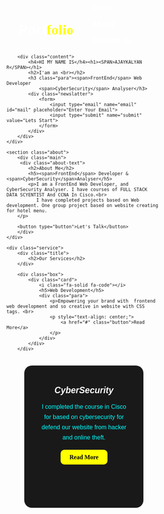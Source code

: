 <html lang="en">
<head>
<meta charset="UTF-8">
<meta name="viewport" content="width=device-width, initial-scale=1.0">
<title>My Portfolio</title>
<link rel="stylesheet" href="https://cdnjs.cloudflare.com/ajax/libs/font-awesome/6.4.2/css/all.min.css" 
integrity="sha512-z3gLpd7yknf1YoNbCzqRKc4qyor8gaKU1qmn+CShxbuBusANI9QpRohGBreCFkKxLhei6S9CQXFEbbKuqLg0DA==" 
crossorigin="anonymous" 
referrerpolicy="no-referrer" />

<link rel="stylesheet" href="style.css">
<style>
*{
    padding: 0;
    margin: 0;
    font-family: sans-serif;
    box-sizing: border-box;
}
.hero{
    height: 100vh;
    width: 100%;
    background-image: url(background.jpg);
}
nav{
    display: flex;
    align-items: center;
    justify-content: space-between;
    padding-top: 45px;
    padding-left: 8%;
    padding-right: 8%;
}
.logo{
    color: white;
    font-size: 35px;
    letter-spacing: 1px;
    cursor: pointer;
}
span{
    color: yellow;
    font-family: serif;
}
nav ul li{
    list-style-type: none;
    display: inline-block;
    padding: 10px 25px;
}
nav ul li a{
    color: white;
    text-decoration: none;
    font-weight: bold;
    font-size: 20px;
    text-transform: capitalize;
}

nav ul li a:hover{
    color: red;
    transition: .5s;
}
img{
    width: 500px;
    height: 600px;
    margin-left: 55%;
    margin-top: 1%;
}
.btn{
    background-color: yellow;
    color: black;
    text-decoration: none;
    border: 2px solid transparent;
    font-weight: bold;
    padding: 10px 25px;
    border-radius: 30px;
}
.btn:hover{
    transform: scale(1.1);
}
.content{
    position: absolute;
    top: 50%;
    left: 8%;
    transform: translateY(-50%);
}
h1{
    color: white;
    font-family: serif;
    margin: 20px 0px 20px;
    font-size: 75px;
}
h2{
    color: white;
    font-size: 22px;
    margin-bottom: 5px;
}
h3 {
    color: white;
    font-size: 22px;
    margin-bottom: 50px;
    font-family: initial;
    font-style: italic;
}
h4{
    color: blue;
    letter-spacing: 2px;
    font-size: 20px;
}
.newslatter form{
    width: 380px;
    max-width: 100%;
    position: relative;
}
.newslatter form input:first-child{
    display: inline-block;
    width: 100%;
    padding: 14px 130px 14px 15px;
    border: 3px solid red;
    outline: none;
    border-radius: 30px;
}
.newslatter form input:last-child{
    position: absolute;
    display: inline-block;
    outline: none;
    border: none;
    padding: 10px 35px;
    border-radius: 30px;
    background-color: yellow;
    color: black;
    box-shadow: 0px 0px 5px black, 0px 0px 15px yellow;
    top: 6px;
    right: 6px;
    cursor: pointer;
}
.about{
    width: 100%;
    padding: 100px 0px;
    background-color: #191919;
}
.about img{
    height: 400px;
    width: 300px;
    border-radius: 180px;
    margin-left: 0;
    margin-top: 1%;
    margin-bottom: 2%;
}
.about-text{
    width: 550px;
}
.main{
    width: 1020px;
    max-width: 95%;
    margin: 0 auto;
    display: flex;
    align-items: center;
    justify-content: space-around;
}
.about-text h2{
    color: white;
    font-size: 75px;
    text-transform: capitalize;
    margin-bottom: 20px;
}
.about-text h5{
    color: white;
    letter-spacing: 2px;
    font-size: 20px;
    margin-bottom: 25px;
    text-transform: capitalize;
}
.about-text p{
    color: whitesmoke;
    letter-spacing: 1px;
    line-height: 30px;
    font-size: 18px;
    margin-bottom: 65px;
}
button{
    background-color: yellow;
    color: black;
    text-decoration: none;
    border: 2px solid transparent;
    font-weight: 600;
    font-family: serif;
    padding: 12px 35px;
    border-radius: 10px;
    transition: .4s;
    margin-bottom: 9%;
}
button:hover{
    background-color: transparent;
    border: 2px solid blue;
    cursor: pointer;
    color: white;
}
.service{
    background: #101010;
    width: 100%;
    padding: 100px 0px;
}
.title h2{
    color: white;
    font-size: 75px;
    width: 1130px;
    margin: 30px auto;
    text-align: center;
}
.box{
    display: inline-block;
    justify-content: center;
    align-items: center;
    min-height: 400px;
    margin-left: 8%;
    margin-top: 2%;
}
.card{
    height: 375px;
    width: 315px;
    padding: 20px 35px;
    background: #191919;
    border-radius: 20px;
    margin: 15px;
    position: relative;
    overflow: hidden;
    text-align: center;
}
.card i{
    font-size: 50px;
    display: block;
    text-align: center;
    margin: 25px 0px;
    color: yellow;
}
h5{
    color: white;
    font-size: 23px;
    margin-bottom: 15px;
}
.para p{
    color: cyan;
    font-size: 16px;
    line-height: 27px;
    margin-bottom: 25px;
}
.card .button{
    background-color: yellow;
    color: black;
    text-decoration: none;
    border: 2px solid transparent;
    font-weight: 600;
    font-family: serif;
    padding: 9px 22px;
    border-radius: 10px;
    transition: .4s;
    margin-bottom: 9%;
}
.card .button:hover{
    background-color: transparent;
    border: 2px dotted red;
    cursor: pointer;
    color: white;
}
.contact-me{
    width: 100%;
    height: 200px;
    background: #191919;
    display: flex;
    align-items: center;
    flex-direction: column;
    justify-content: center;
    margin-top: 9%;
}
.contact-me p{
    color: white;
    font-size: 30px;
    font-weight: 800;
    margin-bottom: 25px;
}
.contact-me .button-two{
    background-color: cyan;
    color: black;
    text-decoration: none;
    border: 2px solid transparent;
    font-weight: 600;
    font-family: serif;
    padding: 10px 30px;
    border-radius: 10px;
    transition: .4s;
    margin-bottom: 9%;
    border-radius: 50px;
    box-shadow: 0px 0px 5px cyan, 0px 0px 15px cyan;
}
.contact-me .button-two:hover{
    background-color: yellow;
    border: 2px dotted yellow;
    cursor: pointer;
    color: black;
}
footer{
    position: relative;
    width: 100%;
    height: 400px;
    background: #101010;
    display: flex;
    flex-direction: column;
    align-items: center;
    justify-content: center;
}
footer p:nth-child(1){
    font-size: 30px;
    color: white;
    margin-bottom: 20px;
    font-weight: 600;
}
footer p:nth-child(2){
    color: white;
    font-size: 17px;
    width: 500px;
    text-align: center;
    line-height: 26px;
}
.social{
    display: flex;
}
.social a{
    width: 45px;
    height: 45px;
    display: flex;
    align-items: center;
    justify-content: center;
    background: goldenrod;
    border-radius: 50%;
    margin: 22px 10px;
    color: white;
    text-decoration: none;
    font-size: 20px;
}
.social a:hover{
    transform: scale(1.3);
    transition: .3s;
}
.end{
    position: absolute;
    color: red;
    bottom: 35px;
    font-size: 18px;
    letter-spacing: 5px;
}
</style>
</head>
<body>
<div class="hero">
<nav>
<h2 class="logo">
 Port<span>folio</span>
 </h2>
<ul>
<li><a href="#">Home</a></li>
<li><a href="#">About</a></li>
<li><a href="#">Contact Us</a></li>
</ul>
</nav>

       

        <div class="content">
            <h4>HI MY NAME IS</h4><h1><SPAN>AJAYKALYAN R</SPAN></h1>
            <h2>I'am an <br></h2>
            <h3 class="para"><span>FrontEnd</span> Web Developer 
                <span>CyberSecurity</span> Analyser</h3>
            <div class="newslatter">
                <form>
                    <input type="email" name="email" id="mail" placeholder="Enter Your Email">
                    <input type="submit" name="submit" value="Lets Start">
                </form>
            </div>
        </div>
    </div>

    <section class="about">
        <div class="main">
         <div class="about-text">
            <h2>About Me</h2>
            <h5><span>FrontEnd</span> Developer & <span>CyberSecurity</span>Analyser</h5>
            <p>I am a FrontEnd Web Developer, and CyberSecurity Analyser. I have courses of FULL STACK DATA SCYENTIST And CCNA In Cisco.<br>
               I have completed projects based on Web development. One group project based on website creating for hotel menu.
        </p>

        <button type="button">Let's Talk</button>
        </div>
    </div>

    <div class="service">
        <div class="title">
            <h2>Our Services</h2>
        </div>

        <div class="box">
            <div class="card">
                <i class="fa-solid fa-code"></i>
                <h5>Web Development</h5>
                <div class="para">
                    <p>Empowering your brand with  frontend web development and so creative in website with CSS tags. <br>
                    <p style="text-align: center;">
                        <a href="#" class="button">Read More</a>
                    </p>
                </div>
            </div>
        </div>
 <div class="box">
    <div class="card">
        <i class="fa-solid fa-shield-halved"></i>
        <h5>CyberSecurity</h5>
        <div class="para">
            <p>I completed the course in Cisco for based on cybersecurity for defend our website from hacker and online theft.</p>   
             <p style="text-align: center;">
                <a href="#" class="button">Read More</a>
            </p>
        </div>
    </div>
</div>
</div>



        <div class="contact-me">
            <p>Let Me Get You a Work</p>

            <a class="button-two" href="#">Hire Me</a>
        </div>



        <footer>
            <p><span>AJAY</span><span>KALYAN R</span></p>
            <p>For more FrontEnd Web Development & CyberSecurity works Contact me through Social Media.          
            </p>

            <div class="social">
                <a href="https://instagram.com/ajay_mt_007?igshid=OGQ5ZDc2ODk2ZA=="><i class="fa-brands fa-instagram"></i></a>
                <a href="https://www.linkedin.com/in/ajay-kalyan-12187626a?utm_source=share&utm_campaign=share_via&utm_content=profile&utm_medium=android_app></a>
            </div>
             </footer>


    
    </section>
    
</body>
</html>
